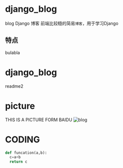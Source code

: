 # django_blog
blog Django 博客
前端比较糙的简易`博客`，用于学习Django

## 特点
bulabla

# django_blog 
  readme2

# picture
THIS IS A PICTURE FORM BAIDU
![blog](https://img4.imgtn.bdimg.com/it/u=531203463,1186137673&fm=26&gp=0.jpg)

# CODING
```PYTHON
def funcation(a,b):
  c=a+b
  return c
```
